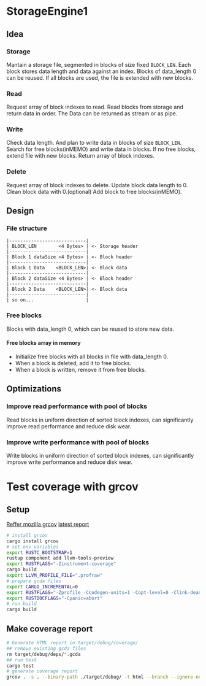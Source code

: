 # StorageEngine1

## Idea

### Storage

Mantain a storage file, segmented in blocks of size fixed `BLOCK_LEN`.
Each block stores data length and data against an index.
Blocks of data_length 0 can be reused.
If all blocks are used, the file is extended with new blocks.

### Read

Request array of block indexes to read.
Read blocks from storage and return data in order.
The Data can be returned as stream or as pipe.

### Write

Check data length. And plan to write data in blocks of size `BLOCK_LEN`.
Search for free blocks(inMEMO) and write data in blocks.
If no free blocks, extend file with new blocks.
Return array of block indexes.

### Delete

Request array of block indexes to delete.
Update block data length to 0.
Clean block data with 0.(optional)
Add block to free blocks(inMEMO).

## Design

### File structure

```
|----------------------------|
| BLOCK_LEN        <4 Bytes> | <- Storage header
|----------------------------|
| Block 1 dataSize <4 Bytes> | <- Block header
|----------------------------|
| Block 1 Data    <BLOCK_LEN>| <- Block data
|----------------------------|
| Block 2 dataSize <4 Bytes> | <- Block header
|----------------------------|
| Block 2 Data    <BLOCK_LEN>| <- Block data
|----------------------------|
| so on...                   |
```

### Free blocks

Blocks with data_length 0, which can be reused to store new data.

#### Free blocks array in memory

- Initialize free blocks with all blocks in file with data_length 0.
- When a block is deleted, add it to free blocks.
- When a block is written, remove it from free blocks.

## Optimizations

### Improve read performance with pool of blocks

Read blocks in uniform direction of sorted block indexes, can significantly improve read performance and reduce disk wear.

### Improve write performance with pool of blocks

Write blocks in uniform direction of sorted block indexes, can significantly improve write performance and reduce disk wear.

# Test coverage with grcov

## Setup

[Reffer mozilla grcov](https://github.com/mozilla/grcov)
[latest report](https://rishavbhowmik.github.io/storage-engine-rust/test_coverage/)

```sh
# install grcov
cargo install grcov
# set env variables
export RUSTC_BOOTSTRAP=1
rustup component add llvm-tools-preview
export RUSTFLAGS="-Zinstrument-coverage"
cargo build
export LLVM_PROFILE_FILE=".profraw"
# prepare gcda files
export CARGO_INCREMENTAL=0
export RUSTFLAGS="-Zprofile -Ccodegen-units=1 -Copt-level=0 -Clink-dead-code -Coverflow-checks=off -Zpanic_abort_tests -Cpanic=abort"
export RUSTDOCFLAGS="-Cpanic=abort"
# run build
cargo build
```

## Make coverage report

```sh
# Generate HTML report in target/debug/coverage/
## remove existing gcda files
rm target/debug/deps/*.gcda
## run test
cargo test
# generate coverage report
grcov . -s . --binary-path ./target/debug/ -t html --branch --ignore-not-existing -o ./docs/test_coverage/
```